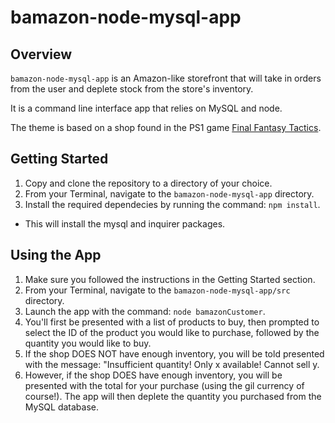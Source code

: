 # bamazon-node-mysql-app

## Overview

`bamazon-node-mysql-app` is an Amazon-like storefront that will take in orders from the user and deplete stock from the store's inventory.

It is a command line interface app that relies on MySQL and node. 

The theme is based on a shop found in the PS1 game [Final Fantasy Tactics](https://en.wikipedia.org/wiki/Final_Fantasy_Tactics).

## Getting Started

1. Copy and clone the repository to a directory of your choice. 
2. From your Terminal, navigate to the `bamazon-node-mysql-app` directory.
3. Install the required dependecies by running the command: `npm install`.
* This will install the mysql and inquirer packages.

## Using the App
1. Make sure you followed the instructions in the Getting Started section.
2. From your Terminal, navigate to the `bamazon-node-mysql-app/src` directory.
3. Launch the app with the command: `node bamazonCustomer`.
4. You'll first be presented with a list of products to buy, then prompted to select the ID of the product you would like to purchase, followed by the quantity you would like to buy. 
5. If the shop DOES NOT have enough inventory, you will be told presented with the message: "Insufficient quantity! Only x available! Cannot sell y.
6. However, if the shop DOES have enough inventory, you will be presented with the total for your purchase (using the gil currency of course!). The app will then deplete the quantity you purchased from the MySQL database. 